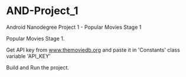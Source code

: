 # AND-Project_1
Android Nanodegree Project 1 - Popular Movies Stage 1

Popular Movies Stage 1.

Get API key from www.themoviedb.org and paste it in 'Constants' class variable 'API_KEY'

Build and Run the project.
